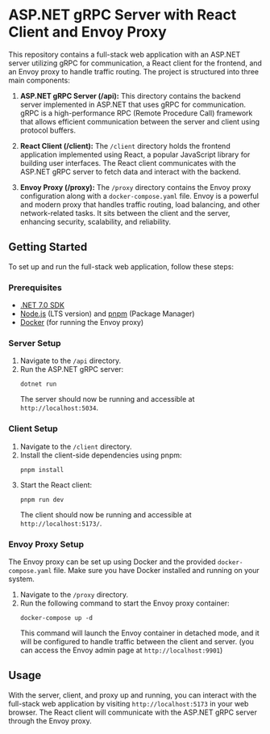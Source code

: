 # ASP.NET gRPC Server with React Client and Envoy Proxy

This repository contains a full-stack web application with an ASP.NET server utilizing gRPC for communication, a React client for the frontend, and an Envoy proxy to handle traffic routing. The project is structured into three main components:

1. **ASP.NET gRPC Server (/api):**
   This directory contains the backend server implemented in ASP.NET that uses gRPC for communication. gRPC is a high-performance RPC (Remote Procedure Call) framework that allows efficient communication between the server and client using protocol buffers.

2. **React Client (/client):**
   The `/client` directory holds the frontend application implemented using React, a popular JavaScript library for building user interfaces. The React client communicates with the ASP.NET gRPC server to fetch data and interact with the backend.

3. **Envoy Proxy (/proxy):**
   The `/proxy` directory contains the Envoy proxy configuration along with a `docker-compose.yaml` file. Envoy is a powerful and modern proxy that handles traffic routing, load balancing, and other network-related tasks. It sits between the client and the server, enhancing security, scalability, and reliability.

## Getting Started

To set up and run the full-stack web application, follow these steps:

### Prerequisites

- [.NET 7.0 SDK](https://dotnet.microsoft.com/download/dotnet/7.0)
- [Node.js](https://nodejs.org/) (LTS version) and [pnpm](https://pnpm.io/) (Package Manager)
- [Docker](https://www.docker.com/) (for running the Envoy proxy)

### Server Setup

1. Navigate to the `/api` directory.
2. Run the ASP.NET gRPC server:
   ```
   dotnet run
   ```
   The server should now be running and accessible at `http://localhost:5034`.

### Client Setup

1. Navigate to the `/client` directory.
2. Install the client-side dependencies using pnpm:
   ```
   pnpm install
   ```
3. Start the React client:
   ```
   pnpm run dev
   ```
   The client should now be running and accessible at `http://localhost:5173/`.

### Envoy Proxy Setup

The Envoy proxy can be set up using Docker and the provided `docker-compose.yaml` file. Make sure you have Docker installed and running on your system.

1. Navigate to the `/proxy` directory.
2. Run the following command to start the Envoy proxy container:
   ```
   docker-compose up -d
   ```
   This command will launch the Envoy container in detached mode, and it will be configured to handle traffic between the client and server.
   (you can access the Envoy admin page at `http://localhost:9901`)

## Usage

With the server, client, and proxy up and running, you can interact with the full-stack web application by visiting `http://localhost:5173` in your web browser. The React client will communicate with the ASP.NET gRPC server through the Envoy proxy.
